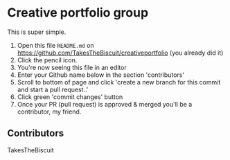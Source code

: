 # Creative portfolio group

This is super simple.

1. Open this file `README.md` on https://github.com/TakesTheBiscuit/creativeportfolio (you already did it)
2. Click the pencil icon.
3. You're now seeing this file in an editor
4. Enter your Github name below in the section 'contributors'
5. Scroll to bottom of page and click 'create a new branch for this commit and start a pull request..'
6. Click green 'commit changes' button
7. Once your PR (pull request) is approved & merged you'll be a contributor, my friend.

## Contributors

TakesTheBiscuit
